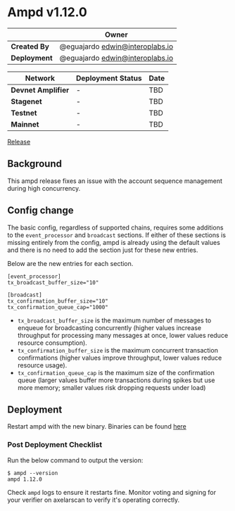 # Ampd v1.12.0

|                | **Owner**                         |
| -------------- | --------------------------------- |
| **Created By** | @eguajardo <edwin@interoplabs.io> |
| **Deployment** | @eguajardo <edwin@interoplabs.io> |

| **Network**          | **Deployment Status** | **Date** |
| -------------------- | --------------------- | -------- |
| **Devnet Amplifier** | -                     | TBD      |
| **Stagenet**         | -                     | TBD      |
| **Testnet**          | -                     | TBD      |
| **Mainnet**          | -                     | TBD      |

[Release](https://github.com/axelarnetwork/axelar-amplifier/releases/tag/ampd-v1.12.0)

## Background

This ampd release fixes an issue with the account sequence management during high concurrency.

## Config change

The basic config, regardless of supported chains, requires some additions to the `event_processor` and `broadcast` sections. If either of these sections is missing entirely from the config, ampd is already using the default values and there is no need to add the section just for these new entries.

Below are the new entries for each section.

```
[event_processor]
tx_broadcast_buffer_size="10"

[broadcast]
tx_confirmation_buffer_size="10"
tx_confirmation_queue_cap="1000"
```

- `tx_broadcast_buffer_size` is the maximum number of messages to enqueue for broadcasting concurrently (higher values increase throughput for processing many messages at once, lower values reduce resource consumption).
- `tx_confirmation_buffer_size` is the maximum concurrent transaction confirmations (higher values improve throughput, lower values reduce resource usage).
- `tx_confirmation_queue_cap` is the maximum size of the confirmation queue (larger values buffer more transactions during spikes but use more memory; smaller values risk dropping requests under load)

## Deployment

Restart ampd with the new binary. Binaries can be found [here](https://github.com/axelarnetwork/axelar-amplifier/releases/tag/ampd-v1.12.0)

### Post Deployment Checklist

Run the below command to output the version:

```
$ ampd --version
ampd 1.12.0
```

Check `ampd` logs to ensure it restarts fine. Monitor voting and signing for your verifier on axelarscan to verify it's operating correctly.
